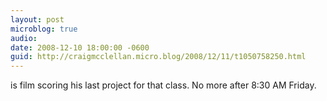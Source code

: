 ```yaml
---
layout: post
microblog: true
audio: 
date: 2008-12-10 18:00:00 -0600
guid: http://craigmcclellan.micro.blog/2008/12/11/t1050758250.html
---
```

is film scoring his last project for that class.  No more after 8:30 AM Friday.
